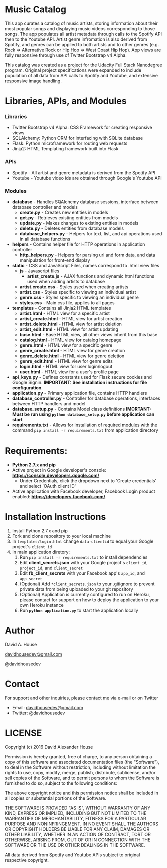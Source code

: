 # Music Catalog

This app curates a catalog of music artists, storing information about their most popular songs and displaying music videos corresponding to those songs. The app populates all artist metadata through calls to the Spotify API then to the Youtube API. Artist genre infromation is also derived from Spotify, and genres can be applied to both artists and to other genres (e.g. Rock => Alternative Rock or Hip Hop => West Coast Hip Hop). App views are fully responsive through use of Twitter Bootstrap v4 Alpha.

This catalog was created as a project for the Udacity Full Stack Nanodegree program. Original project specifications were expanded to include population of all data from API calls to Spotify and Youtube, and extensive responsive image handling.


# Libraries, APIs, and Modules

### Libraries
* Twitter Bootstrap v4 Alpha: CSS Framework for creating responsive views
* SQLAlchemy: Python ORM for interfacing with SQLite database
* Flask: Python microframework for routing web requests
* Jinja2: HTML Templating framework built into Flask

### APIs
* Spotify - All artist and genre metadata is derived from the Spotify API
* Youtube - Youtube video ids are obtained through Google's Youtube API

### Modules
* __database__ - Handles SQAlchemy database sessions, interface between database controller and models
    * __create.py__ - Creates new entities in models
    * __get.py__ - Retrieves existing entities from models
    * __update.py__ - Makes changes to existing entities in models
    * __delete.py__ - Deletes entities from database models
    * __database_helpers.py__ - Helpers for text, list, and api operations used in all database functions
* __helpers__ - Contains helper file for HTTP operations in application controller
    * __http_helpers.py__ - Helpers for parsing url and form data, and data manipulation for front-end display
* __static__ - CSS and JavaScript Files, names correspond to .html view files
    * __js__ - Javascript files
        * __artist_create.js__ - AJAX functions and dynamic html functions used when adding artists to database
    * __artist.create.css__ - Styles used when creating artists
    * __artist.css__ - Styles specific to viewing an individual artist
    * __genre.css__ - Styles specific to viewing an individual genre
    * __styles.css__ - Main css file, applies to all pages
* __templates__ - Contains all Jinja2 HTML templates
    * __artist.html__ - HTML view for a specific artist
    * __artist_create.html__ - HTML view for artist creation
    * __artist_delete.html__ - HTML view for artist deletion
    * __artist_edit.html__ - HTML view for artist updating
    * __base.html__ - Base HTML view, all other views inherit from this base
    * __catalog.html__ - HTML view for catalog homepage
    * __genre.html__ - HTML view for a specific genre
    * __genre_create.html__ - HTML view for genre creation
    * __genre_delete.html__ - HTML view for genre deletion
    * __genre_edit.html__ - HTML view for genre edits
    * __login.html__ - HTML view for user login/logout
    * __user.html__ - HTML view for a user's profile page
* __api_keys.py__ - Defines constants used for Flask secure cookies and Google Signin. __IMPORTANT: See installation instructions for file configuration__.
* __application.py__ - Primary application file, contains HTTP handlers
* __database_controller.py__ - Controller for database operations, interfaces between HTTP handlers and model
* __database_setup.py__ - Contains Model class definitions __IMORTANT: Must be run using `python database_setup.py` before application can start__
* __requirements.txt__ - Allows for installation of required modules with the command `pip install -r requirements.txt` from application directory


# Requirements:
* __Python 2.7.x and pip__
* Active project in Google developer's console: __https://console.developers.google.com/__
    * Under Credentials, click the dropdown next to 'Create credentials' and select 'OAuth client ID'
* Active application with Facebook developer, Facebook Login product enabled: __https://developers.facebook.com/__


# Installation Instructions
1. Install Python 2.7.x and pip
2. Fork and clone repository to your local machine
3. In `templates/login.html` change `data-clientid` to equal your Google project's `client_id`
4. In main application diretory:
    1. Run `pip install -r requirements.txt` to install dependencies
    2. Edit __client_secrets.json__ with your Google project's `client_id`, `project_id`, and `client_secret`
    3. Edit __fb_client_secrets__ with your Facebook app's `app_id`, and `app_secret`
    4. (Optional) Add `*client_secrets.json` to your .gitignore to prevent private data from being uploaded to your git repository
    5. (Optional) Application is currently configured to run on Heroku, please contact for support on how to deploy the application to your own Heroku instance
    6. Run __`python application.py`__ to start the application locally


# Author

David A. House

davidhousedev@gmail.com

@davidhousedev


# Contact
For support and other inquiries, please contact me via e-mail or on Twitter
* Email: davidhousedev@gmail.com
* Twitter: @davidhousedev


# LICENSE
Copyright (c) 2016 David Alexander House

Permission is hereby granted, free of charge, to any person obtaining a copy of this software and associated documentation files (the "Software"), to deal in the Software without restriction, including without limitation the rights to use, copy, modify, merge, publish, distribute, sublicense, and/or sell copies of the Software, and to permit persons to whom the Software is furnished to do so, subject to the following conditions:

The above copyright notice and this permission notice shall be included in all copies or substantial portions of the Software.

THE SOFTWARE IS PROVIDED "AS IS", WITHOUT WARRANTY OF ANY KIND, EXPRESS OR IMPLIED, INCLUDING BUT NOT LIMITED TO THE WARRANTIES OF MERCHANTABILITY, FITNESS FOR A PARTICULAR PURPOSE AND NONINFRINGEMENT. IN NO EVENT SHALL THE AUTHORS OR COPYRIGHT HOLDERS BE LIABLE FOR ANY CLAIM, DAMAGES OR OTHER LIABILITY, WHETHER IN AN ACTION OF CONTRACT, TORT OR OTHERWISE, ARISING FROM, OUT OF OR IN CONNECTION WITH THE SOFTWARE OR THE USE OR OTHER DEALINGS IN THE SOFTWARE.

All data derived from Spotify and Youtube APIs subject to original respective copyright.

